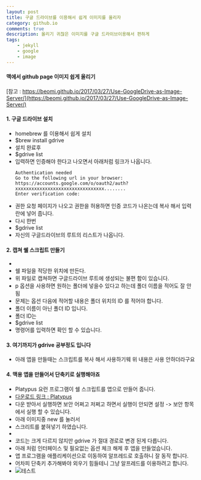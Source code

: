 ```yaml
---
layout: post
title: 구글 드라이브를 이용해서 쉽게 이미지를 올리자
category: github.io
comments: true
description: 올리기 귀찮은 이미지를 구글 드라이브이용해서 편하게
tags:
    - jekyll    
    - google
    - image
---
```



#### 맥에서 github page 이미지 쉽게 올리기


[참고 : https://beomi.github.io/2017/03/27/Use-GoogleDrive-as-Image-Server/](https://beomi.github.io/2017/03/27/Use-GoogleDrive-as-Image-Server/)
#### 1. 구글 드라이브 설치
  - homebrew 를 이용해서 쉽게 설치
  - $brew install gdrive
  - 설치 완료후
  - $gdrive list 
  - 입력하면 인증해야 한다고 나오면서 아래처럼 링크가 나옵니다.
    ```
    Authentication needed
    Go to the following url in your browser:
    https://accounts.google.com/o/oauth2/auth?xxxxxxxxxxxxxxxxxxxxxxxxxxxxxxxxx........
    Enter verification code:
    ```
  - 권한 요청 페이지가 나오고 권한을 허용하면  인증 코드가 나온는데 복사 해서 입력란에 넣어 줍니다.
  - 다시 한번
  - $gdrive list
  - 자신의 구글드라이브의 루트의 리스트가 나옵니다.

#### 2. 캡쳐 쉘 스크립트 만들기
  - <script src="https://gist.github.com/anonymous/1582cd1b8c6afd2fa682d71779e03aa9.js"></script>
  - 쉘 파일을 적당한 위치에 만든다. 
  - 위 파일로 캡쳐하면 구글드라이브 루트에 생성되는 불편 함이 있습니다.
  - p 옵션을 사용하면 원하는 폴더에 넣을수 있다고 하는데 폴더 이름을 적어도 잘 안됨
  - 문제는 옵션 다음에 적어할 내용은 폴더 위치의 ID 를 적어야 합니다.
  - 폴더 이름이 아닌 폴더 ID 입니다.
  - 폴더 ID는 
  - $gdrive list 
  - 명령어를 입력하면 확인 할 수 있습니다.

#### 3. 여기까지가 gdrive 공부정도 입니다
  - 아래 앱을 만들때는 스크립트를 복사 해서 사용하기웨 위 내용은 사용 안하더라구요 

#### 4. 맥용 앱을 만들어서 단축키로 실행해야죠 
  - Platypus 요런 프로그램이 쉘 스크립트를 앱으로 만들어 줍니다. 
  - [다운로드 링크 : Platypus](http://sveinbjorn.org/files/software/platypus.zip)
  - 다운 받아서 실행하면 보안 어쩌고 저쩌고 하면서 실행이 안되면 설정 -> 보안 항목에서 실행 할 수 있습니다.
  - 아래 이미지중 new 를 눌러서 
  - 스크리트를 붙혀넣기 하였습니다.
  - <script src="https://gist.github.com/anonymous/f75a813795bd542b035f637f9e71276e.js"></script>
  - 코드는 크게 다르지 않지만 gdrive 가 절대 경로로 변경 된게 다릅니다.
  - 아래 처럼 인터페이스 및 필요없는 옵션 체크 해제 후 앱을 만들었습니다.
  - 앱 프로그램을 애플리케이션으로 이동하여 알프레드로 호출하니 잘 동작 합니다.
  - 어차피 단축키 추가해봐야 외우기 힘들테니 그냥 알프레드를 이용하려고 합니다. 
  - ![테스트](https://drive.google.com/uc?id=0BwUadct9RzY3MlJrOERUMG15ejA)
